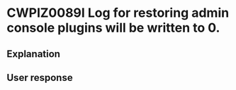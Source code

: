 # CWPIZ0089I Log for restoring admin console plugins will be written to 0.

## Explanation

## User response